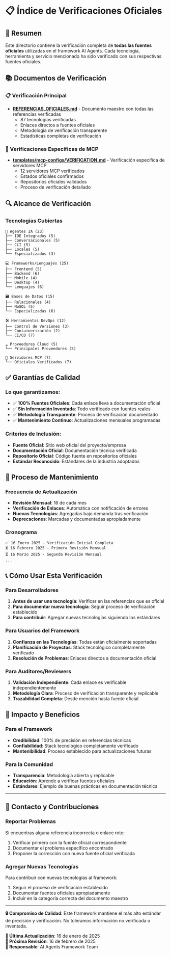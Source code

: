 # 📋 Índice de Verificaciones Oficiales

## 🎯 **Resumen**

Este directorio contiene la verificación completa de **todas las fuentes oficiales** utilizadas en el framework AI Agents. Cada tecnología, herramienta y servicio mencionado ha sido verificado con sus respectivas fuentes oficiales.

## 📚 **Documentos de Verificación**

### **📋 Verificación Principal**
- **[REFERENCIAS_OFICIALES.md](./REFERENCIAS_OFICIALES.md)** - Documento maestro con todas las referencias verificadas
  - 87 tecnologías verificadas
  - Enlaces directos a fuentes oficiales
  - Metodología de verificación transparente
  - Estadísticas completas de verificación

### **🔌 Verificaciones Específicas de MCP**
- **[templates/mcp-configs/VERIFICATION.md](../templates/mcp-configs/VERIFICATION.md)** - Verificación específica de servidores MCP
  - 12 servidores MCP verificados
  - Estados oficiales confirmados
  - Repositorios oficiales validados
  - Proceso de verificación detallado

## 🔍 **Alcance de Verificación**

### **Tecnologías Cubiertas**
```
🤖 Agentes IA (23)
├── IDE Integrados (5)
├── Conversacionales (5) 
├── CLI (5)
├── Locales (5)
└── Especializados (3)

💻 Frameworks/Lenguajes (25)
├── Frontend (5)
├── Backend (6)
├── Mobile (4)
├── Desktop (4)
└── Lenguajes (6)

🗃️ Bases de Datos (15)
├── Relacionales (4)
├── NoSQL (5)
└── Especializadas (6)

🛠️ Herramientas DevOps (12)
├── Control de Versiones (3)
├── Containerización (2)
└── CI/CD (7)

☁️ Proveedores Cloud (5)
└── Principales Proveedores (5)

🔌 Servidores MCP (7)
└── Oficiales Verificados (7)
```

## ✅ **Garantías de Calidad**

### **Lo que garantizamos:**
- ✅ **100% Fuentes Oficiales**: Cada enlace lleva a documentación oficial
- ✅ **Sin Información Inventada**: Todo verificado con fuentes reales
- ✅ **Metodología Transparente**: Proceso de verificación documentado
- ✅ **Mantenimiento Continuo**: Actualizaciones mensuales programadas

### **Criterios de Inclusión:**
- **Fuente Oficial**: Sitio web oficial del proyecto/empresa
- **Documentación Oficial**: Documentación técnica verificada
- **Repositorio Oficial**: Código fuente en repositorios oficiales
- **Estándar Reconocido**: Estándares de la industria adoptados

## 🔄 **Proceso de Mantenimiento**

### **Frecuencia de Actualización**
- **Revisión Mensual**: 16 de cada mes
- **Verificación de Enlaces**: Automática con notificación de errores
- **Nuevas Tecnologías**: Agregadas bajo demanda tras verificación
- **Deprecaciones**: Marcadas y documentadas apropiadamente

### **Cronograma**
```
✅ 16 Enero 2025 - Verificación Inicial Completa
⏳ 16 Febrero 2025 - Primera Revisión Mensual
⏳ 16 Marzo 2025 - Segunda Revisión Mensual
...
```

## 📞 **Cómo Usar Esta Verificación**

### **Para Desarrolladores**
1. **Antes de usar una tecnología**: Verificar en las referencias que es oficial
2. **Para documentar nueva tecnología**: Seguir proceso de verificación establecido
3. **Para contribuir**: Agregar nuevas tecnologías siguiendo los estándares

### **Para Usuarios del Framework**
1. **Confianza en las Tecnologías**: Todas están oficialmente soportadas
2. **Planificación de Proyectos**: Stack tecnológico completamente verificado
3. **Resolución de Problemas**: Enlaces directos a documentación oficial

### **Para Auditores/Reviewers**
1. **Validación Independiente**: Cada enlace es verificable independientemente
2. **Metodología Clara**: Proceso de verificación transparente y replicable
3. **Trazabilidad Completa**: Desde mención hasta fuente oficial

## 🎯 **Impacto y Beneficios**

### **Para el Framework**
- **Credibilidad**: 100% de precisión en referencias técnicas
- **Confiabilidad**: Stack tecnológico completamente verificado
- **Mantenibilidad**: Proceso establecido para actualizaciones futuras

### **Para la Comunidad**
- **Transparencia**: Metodología abierta y replicable
- **Educación**: Aprende a verificar fuentes oficiales
- **Estándares**: Ejemplo de buenas prácticas en documentación técnica

---

## 📨 **Contacto y Contribuciones**

### **Reportar Problemas**
Si encuentras alguna referencia incorrecta o enlace roto:
1. Verificar primero con la fuente oficial correspondiente
2. Documentar el problema específico encontrado
3. Proponer la corrección con nueva fuente oficial verificada

### **Agregar Nuevas Tecnologías**
Para contribuir con nuevas tecnologías al framework:
1. Seguir el proceso de verificación establecido
2. Documentar fuentes oficiales apropiadamente
3. Incluir en la categoría correcta del documento maestro

---

**🔒 Compromiso de Calidad**: Este framework mantiene el más alto estándar de precisión y verificación. No toleramos información no verificada o inventada.

**📅 Última Actualización**: 16 de enero de 2025  
**🔄 Próxima Revisión**: 16 de febrero de 2025  
**👤 Responsable**: AI Agents Framework Team
